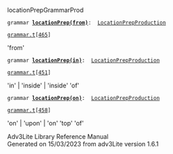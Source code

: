 <span class="title">locationPrep</span><span class="type">GrammarProd</span>

`grammar `**[`locationPrep(from)`](../object/locationPrep(from).html)**` :   `[`LocationPrepProduction`](../object/LocationPrepProduction.html)

[`grammar.t`](../file/grammar.t.html)`[`[`465`](../source/grammar.t.html#465)`]`

<div class="gramrule">

'from'  

</div>

`grammar `**[`locationPrep(in)`](../object/locationPrep(in).html)**` :   `[`LocationPrepProduction`](../object/LocationPrepProduction.html)

[`grammar.t`](../file/grammar.t.html)`[`[`451`](../source/grammar.t.html#451)`]`

<div class="gramrule">

'in' \| 'inside' \| 'inside' 'of'  

</div>

`grammar `**[`locationPrep(on)`](../object/locationPrep(on).html)**` :   `[`LocationPrepProduction`](../object/LocationPrepProduction.html)

[`grammar.t`](../file/grammar.t.html)`[`[`458`](../source/grammar.t.html#458)`]`

<div class="gramrule">

'on' \| 'upon' \| 'on' 'top' 'of'  

</div>

<div class="ftr">

Adv3Lite Library Reference Manual  
Generated on 15/03/2023 from adv3Lite version 1.6.1

</div>
